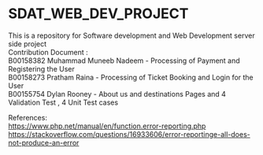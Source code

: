 # SDAT_WEB_DEV_PROJECT
This is a repository for Software  development  and Web Development server side project                                                                                                                 
Contribution Document :                                                                                      
B00158382 Muhammad Muneeb Nadeem - Processing of Payment and Registering the User                                                                                         
B00158273 Pratham Raina - Processing of Ticket Booking and Login for the User  
B00155754 Dylan Rooney - About us and destinations Pages and 4 Validation Test , 4 Unit Test cases

References:                                          
https://www.php.net/manual/en/function.error-reporting.php          
https://stackoverflow.com/questions/16933606/error-reportinge-all-does-not-produce-an-error
